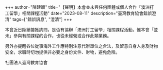 +++
author="陳建穎"
title="【聲明】本會並未與任何團體或個人合作「澳洲打工留學」相關課程活動"
date="2023-08-11"
description="臺灣教育協會錯誤澄清"
tags=["錯誤訊息", "澄清"]
+++

本會近日陸續接獲詢問，是否有協辦「澳洲打工留學」相關課程活動。惟本會「並未」參與有關課程的合作，也從未經營或合作此類業務。

另外亦提醒各位從事海外工作應特別注意代辦單位之合法，及留意自身人身及財物安全，求職時切勿提供非必要之身份文件、財物，避免危險。

社團法人臺灣教育協會

